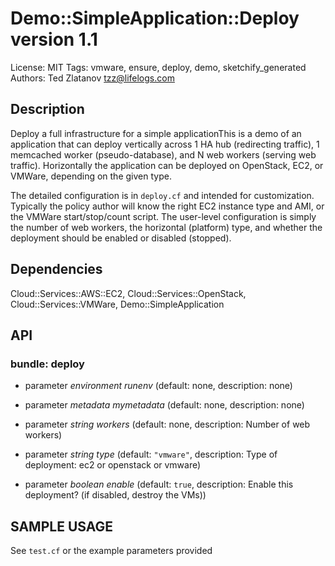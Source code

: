 # Demo::SimpleApplication::Deploy version 1.1

License: MIT
Tags: vmware, ensure, deploy, demo, sketchify_generated
Authors: Ted Zlatanov <tzz@lifelogs.com>

## Description
Deploy a full infrastructure for a simple applicationThis is a demo of an application that can deploy vertically across 1 HA hub
(redirecting traffic), 1 memcached worker (pseudo-database), and N web workers
(serving web traffic).  Horizontally the application can be deployed on
OpenStack, EC2, or VMWare, depending on the given type.

The detailed configuration is in `deploy.cf` and intended for customization.
Typically the policy author will know the right EC2 instance type and AMI, or
the VMWare start/stop/count script.  The user-level configuration is simply the
number of web workers, the horizontal (platform) type, and whether the
deployment should be enabled or disabled (stopped).



## Dependencies
Cloud::Services::AWS::EC2, Cloud::Services::OpenStack, Cloud::Services::VMWare, Demo::SimpleApplication

## API
### bundle: deploy
* parameter _environment_ *runenv* (default: none, description: none)

* parameter _metadata_ *mymetadata* (default: none, description: none)

* parameter _string_ *workers* (default: none, description: Number of web workers)

* parameter _string_ *type* (default: `"vmware"`, description: Type of deployment: ec2 or openstack or vmware)

* parameter _boolean_ *enable* (default: `true`, description: Enable this deployment? (if disabled, destroy the VMs))


## SAMPLE USAGE
See `test.cf` or the example parameters provided

